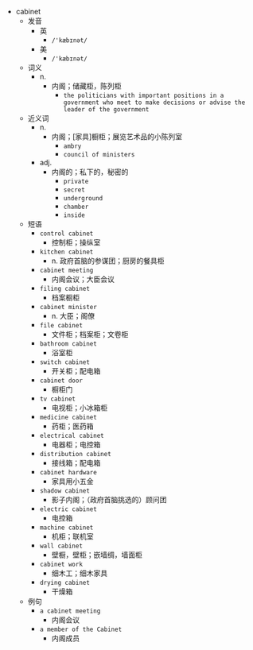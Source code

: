 - cabinet
  - 发音
    - 英
      - `/'kæbɪnət/`
    - 美
      - `/'kæbɪnət/`
  - 词义
    - n.
      - 内阁；储藏柜，陈列柜
        - `the politicians with important positions in a government who meet to make decisions or advise the leader of the government`
  - 近义词
    - n.
      - 内阁；[家具]橱柜；展览艺术品的小陈列室
        - `ambry`
        - `council of ministers`
    - adj.
      - 内阁的；私下的，秘密的
        - `private`
        - `secret`
        - `underground`
        - `chamber`
        - `inside`
  - 短语
    - `control cabinet`
      - 控制柜；操纵室 
    - `kitchen cabinet`
      - n. 政府首脑的参谋团；厨房的餐具柜 
    - `cabinet meeting`
      - 内阁会议；大臣会议 
    - `filing cabinet`
      - 档案橱柜 
    - `cabinet minister`
      - n. 大臣；阁僚 
    - `file cabinet`
      - 文件柜；档案柜；文卷柜 
    - `bathroom cabinet`
      - 浴室柜 
    - `switch cabinet`
      - 开关柜；配电箱 
    - `cabinet door`
      - 橱柜门 
    - `tv cabinet`
      - 电视柜；小冰箱柜 
    - `medicine cabinet`
      - 药柜；医药箱 
    - `electrical cabinet`
      - 电器柜；电控箱 
    - `distribution cabinet`
      - 接线箱；配电箱 
    - `cabinet hardware`
      - 家具用小五金 
    - `shadow cabinet`
      - 影子内阁；（政府首脑挑选的）顾问团 
    - `electric cabinet`
      - 电控箱 
    - `machine cabinet`
      - 机柜；联机室 
    - `wall cabinet`
      - 壁橱，壁柜；嵌墙绸，墙面柜 
    - `cabinet work`
      - 细木工；细木家具 
    - `drying cabinet`
      - 干燥箱 
  - 例句
    - `a cabinet meeting`
      - 内阁会议
    - `a member of the Cabinet`
      - 内阁成员

